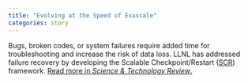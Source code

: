 ```yaml
---
title: "Evolving at the Speed of Exascale"
categories: story
---
```


Bugs, broken codes, or system failures require added time for troubleshooting and increase the risk of data loss. LLNL has addressed failure recovery by developing the Scalable Checkpoint/Restart ([SCR](https://github.com/LLNL/scr)) framework. [Read more in *Science & Technology Review*.](https://str.llnl.gov/past-issues/march-2024/evolving-speed-exascale)
